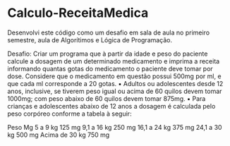 # Calculo-ReceitaMedica
Desenvolvi este código como um desafio em sala de aula no primeiro semestre, aula de Algorítimos e Lógica de Programação.

Desafio: Criar um programa que à partir da idade e peso do paciente calcule 
a dosagem de um determinado medicamento e imprima a receita 
informando quantas gotas do medicamento o paciente deve tomar 
por dose. Considere que o medicamento em questão possui 
500mg por ml, e que cada ml corresponde a 20 gotas.
▪ Adultos ou adolescentes desde 12 anos, inclusive, se tiverem 
peso igual ou acima de 60 quilos devem tomar 1000mg; com 
peso abaixo de 60 quilos devem tomar 875mg.
▪ Para crianças e adolescentes abaixo de 12 anos a dosagem é 
calculada pelo peso corpóreo conforme a tabela à seguir:

  Peso              Mg
5 a 9 kg          125 mg
9,1 a 16 kg       250 mg
16,1 a 24 kg      375 mg
24,1 a 30 kg      500 mg
Acima de 30 kg    750 mg
